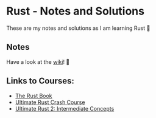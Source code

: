 # Rust - Notes and Solutions

These are my notes and solutions as I am learning Rust 🦀

## Notes

Have a look at the [wiki](https://github.com/jkhoel/rust/wiki)! 📝

## Links to Courses:
- [The Rust Book](https://doc.rust-lang.org/book/)
- [Ultimate Rust Crash Course](https://www.udemy.com/course/ultimate-rust-crash-course/)
- [Ultimate Rust 2: Intermediate Concepts](https://www.udemy.com/course-dashboard-redirect/?course_id=4069966)

